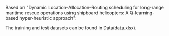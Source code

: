 Based on "Dynamic Location–Allocation–Routing scheduling for long-range maritime rescue operations using shipboard helicopters: A Q-learning-based hyper-heuristic approach":

The training and test datasets can be found in Data(data.xlsx).
